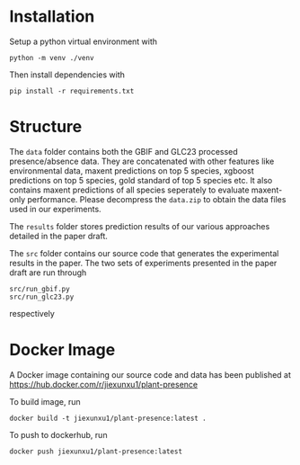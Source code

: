 # Installation

Setup a python virtual environment with 
```
python -m venv ./venv
```

Then install dependencies with
```
pip install -r requirements.txt
```

# Structure

The `data` folder contains both the GBIF and GLC23 processed presence/absence data. They are concatenated with other features like environmental data, maxent predictions on top 5 species, xgboost predictions on top 5 species, gold standard of top 5 species etc. It also contains maxent predictions of all species seperately to evaluate maxent-only performance. Please decompress the `data.zip` to obtain the data files used in our experiments.

The `results` folder stores prediction results of our various approaches detailed in the paper draft.

The `src` folder contains our source code that generates the experimental results in the paper. The two sets of experiments presented in the paper draft are run through
```
src/run_gbif.py
src/run_glc23.py
```
respectively

# Docker Image

A Docker image containing our source code and data has been published at https://hub.docker.com/r/jiexunxu1/plant-presence

To build image, run
```
docker build -t jiexunxu1/plant-presence:latest .
```

To push to dockerhub, run
```
docker push jiexunxu1/plant-presence:latest
```